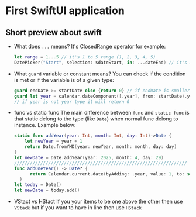 # First SwiftUI application
## Short preview about swift
* What does `...` means?
  It's ClosedRange operator for example:
  ``` swift
  let range = 1...5 // it's 1 to 5 range (1, 2, 3, 4, 5)
  DatePicker("Start", selection: $dateStart, in: ...dateEnd) // it's mean that start date have to be before end date
  ```
* What `guard` variable or constant means?
  You can check if the condition is met or if the variable is of a given type:
  ``` swift
  guard endDate >= startDate else {return 0} // if endDate is smaller than startDate it will return 0
  guard let year = calendar.dateComponent([.year], from: startDate).year else {return 0}
  // if year is not year type it will return 0
  ```
* func vs static func
  The main difference between `func` and `static func` is that static delong to the type (like `Date`) when normal func delong to instance. Example below:
  ``` swift
  static func addYear(year: Int, month: Int, day: Int)->Date {
      let newYear = year + 1
      return Date.fromYMD(year: newYear, month: month, day: day)
  }
  let newDate = Date.addYear(year: 2025, month: 4, day: 29)
  //////////////////////////////////////////////////////////////////
  func addOneYear() -> Date? {
        return Calendar.current.date(byAdding: .year, value: 1, to: self)
    }
  let today = Date()
  let newDate = today.add()
  ```
* VStact vs HStact
  If you your items to be one above the other then use `VStack` but if you want to have in line then use `HStack`
